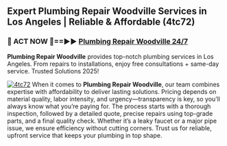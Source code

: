 ## Expert Plumbing Repair Woodville Services in Los Angeles | Reliable & Affordable (4tc72)  

<h3>🚿 ACT NOW 🌟==►► <a href="https://tinyurl.com/2ne6vx2x" rel="nofollow">Plumbing Repair Woodville 24/7</a></h3>

**Plumbing Repair Woodville** provides top-notch plumbing services in Los Angeles. From repairs to installations, enjoy free consultations + same-day service. Trusted Solutions 2025!

[![4tc72](https://i.imgur.com/4PFF4AK.jpeg)](https://tinyurl.com/2ne6vx2x)
When it comes to **Plumbing Repair Woodville**, our team combines expertise with affordability to deliver lasting solutions. Pricing depends on material quality, labor intensity, and urgency—transparency is key, so you’ll always know what you’re paying for. The process starts with a thorough inspection, followed by a detailed quote, precise repairs using top-grade parts, and a final quality check. Whether it’s a leaky faucet or a major pipe issue, we ensure efficiency without cutting corners. Trust us for reliable, upfront service that keeps your plumbing in top shape.